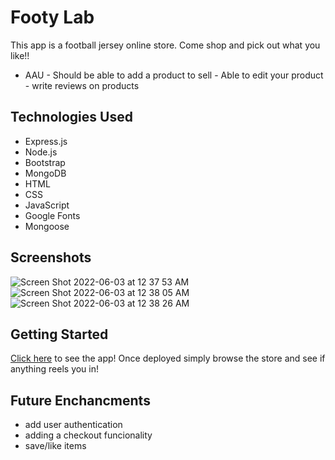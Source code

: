 # Footy Lab

This app is a football jersey online store. Come shop and pick out what you like!!
* AAU - Should be able to add a product to sell
      - Able to edit your product
      - write reviews on products
      

## Technologies Used

* Express.js
* Node.js
* Bootstrap
* MongoDB
* HTML
* CSS
* JavaScript
* Google Fonts
* Mongoose

## Screenshots
![Screen Shot 2022-06-03 at 12 37 53 AM](https://user-images.githubusercontent.com/91226782/171787234-5faf3a31-384b-4c91-be9d-a38c73224569.png)
![Screen Shot 2022-06-03 at 12 38 05 AM](https://user-images.githubusercontent.com/91226782/171787238-c82e13a0-f1d0-4ede-b897-766f040cb73c.png)
![Screen Shot 2022-06-03 at 12 38 26 AM](https://user-images.githubusercontent.com/91226782/171787242-8704f872-f39a-4a75-9b0e-12fe37b221f2.png)


## Getting Started
[Click here](https://footylab.herokuapp.com/writes) to see the app!
Once deployed simply browse the store and see if anything reels you in!


## Future Enchancments

* add user authentication 
* adding a checkout funcionality
* save/like items


